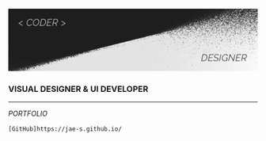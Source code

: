 ![Portfolio](images/portfolio_cover.png)

### VISUAL DESIGNER & UI DEVELOPER
---

*PORTFOLIO*
```
[GitHub]https://jae-s.github.io/
```
